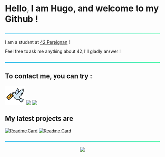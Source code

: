 # Hello, I am Hugo, and welcome to my Github !

![----------------------------------------------------------------------------------------------------------](https://github.com/hle-hena/hle-hena/blob/main/assets/aqua.png)

I am a student at [42 Perpignan](https://42perpignan.fr/) !

Feel free to ask me anything about 42, I'll gladly answer !

![----------------------------------------------------------------------------------------------------------](https://github.com/hle-hena/hle-hena/blob/main/assets/aqua.png)

## To contact me, you can try : <br>
[<img src="https://github.com/hle-hena/hle-hena/blob/main/assets/pigeon.png" width="64px" height="64px">](https://www.colombophiliefr.com/)
[<img src = "https://go-skill-icons.vercel.app/api/icons?i=discord">](https://discord.gg/jordan0507)
[<img src = "https://go-skill-icons.vercel.app/api/icons?i=slack">](https://join.slack.com/shareDM/zt-2yepgjyk6-S1jlqti6qFaKqWm3X5IJvA)


## My latest projects are


<a href="https://github.com/hle-hena/hle-hena" target="blank">![Readme Card](https://github-readme-stats.vercel.app/api/pin/?username=hle-hena&repo=hle-hena&theme=vue-dark)</a>
<a href="https://github.com/hle-hena/42_projects" target="blank">![Readme Card](https://github-readme-stats.vercel.app/api/pin/?username=hle-hena&repo=42_projects&theme=vue-dark)</a>

![----------------------------------------------------------------------------------------------------------](https://github.com/hle-hena/hle-hena/blob/main/assets/aqua.png)

<p align = "center">
	<img src = "https://github-readme-stats.vercel.app/api/top-langs/?username=hle-hena&theme=vue-dark&show_icons=true&hide_border=false&layout=compact">
</p>
